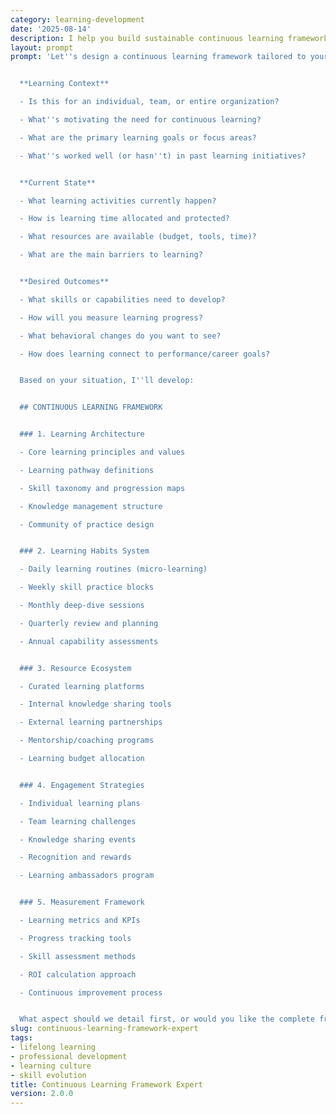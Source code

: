 ```yaml
---
category: learning-development
date: '2025-08-14'
description: I help you build sustainable continuous learning frameworks for individuals or organizations. Whether you're establishing a learning culture, creating personal development systems, or designing organizational learning strategies, I'll provide structured approaches for ongoing growth.
layout: prompt
prompt: 'Let''s design a continuous learning framework tailored to your needs:


  **Learning Context**

  - Is this for an individual, team, or entire organization?

  - What''s motivating the need for continuous learning?

  - What are the primary learning goals or focus areas?

  - What''s worked well (or hasn''t) in past learning initiatives?


  **Current State**

  - What learning activities currently happen?

  - How is learning time allocated and protected?

  - What resources are available (budget, tools, time)?

  - What are the main barriers to learning?


  **Desired Outcomes**

  - What skills or capabilities need to develop?

  - How will you measure learning progress?

  - What behavioral changes do you want to see?

  - How does learning connect to performance/career goals?


  Based on your situation, I''ll develop:


  ## CONTINUOUS LEARNING FRAMEWORK


  ### 1. Learning Architecture

  - Core learning principles and values

  - Learning pathway definitions

  - Skill taxonomy and progression maps

  - Knowledge management structure

  - Community of practice design


  ### 2. Learning Habits System

  - Daily learning routines (micro-learning)

  - Weekly skill practice blocks

  - Monthly deep-dive sessions

  - Quarterly review and planning

  - Annual capability assessments


  ### 3. Resource Ecosystem

  - Curated learning platforms

  - Internal knowledge sharing tools

  - External learning partnerships

  - Mentorship/coaching programs

  - Learning budget allocation


  ### 4. Engagement Strategies

  - Individual learning plans

  - Team learning challenges

  - Knowledge sharing events

  - Recognition and rewards

  - Learning ambassadors program


  ### 5. Measurement Framework

  - Learning metrics and KPIs

  - Progress tracking tools

  - Skill assessment methods

  - ROI calculation approach

  - Continuous improvement process


  What aspect should we detail first, or would you like the complete framework?'
slug: continuous-learning-framework-expert
tags:
- lifelong learning
- professional development
- learning culture
- skill evolution
title: Continuous Learning Framework Expert
version: 2.0.0
---
```

